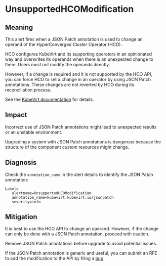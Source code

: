 # UnsupportedHCOModification
<!-- Edited by apinnick, Nov 2022-->

## Meaning

This alert fires when a JSON Patch annotation is used to change an operand of the HyperConverged Cluster Operator (HCO).

HCO configures KubeVirt and its supporting operators in an opinionated way and overwrites its operands when there is an unexpected change to them. Users must not modify the operands directly.

However, if a change is required and it is not supported by the HCO API, you can force HCO to set a change in an operator by using JSON Patch annotations. These changes are not reverted by HCO during its reconciliation process.

<!--USstart-->
See the [KubeVirt documentation](https://github.com/kubevirt/hyperconverged-cluster-operator/blob/main/docs/cluster-configuration.md#jsonpatch-annotations) for details.
<!--USend-->

## Impact

Incorrect use of JSON Patch annotations might lead to unexpected results or an unstable environment.

Upgrading a system with JSON Patch annotations is dangerous because the structure of the component custom resources might change.

## Diagnosis

Check the `annotation_name` in the alert details to identify the JSON Patch annotation:

```text
Labels
   alertname=UnsupportedHCOModification
   annotation_name=kubevirt.kubevirt.io/jsonpatch
   severity=info
```

## Mitigation

It is best to use the HCO API to change an operand. However, if the change can only be done with a JSON Patch annotation, proceed with caution.

Remove JSON Patch annotations before upgrade to avoid potential issues.

<!--USstart-->
If the JSON Patch annotation is generic and useful, you can submit an RFE to add the modification to the API by filing a [bug](https://bugzilla.redhat.com/).
<!--USend-->
